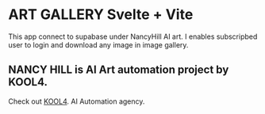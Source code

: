 # ART GALLERY Svelte + Vite

This app connect to supabase under NancyHill AI art. I enables subscripbed user to login and download any image in image gallery.

## NANCY HILL is AI Art automation project by KOOL4.

Check out [KOOL4](https://kool4.com). AI Automation agency.